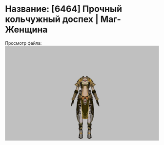 # Название: [6464] Прочный кольчужный доспех | Маг-Женщина

Просмотр файла:
![p050003.png](p050003.png)